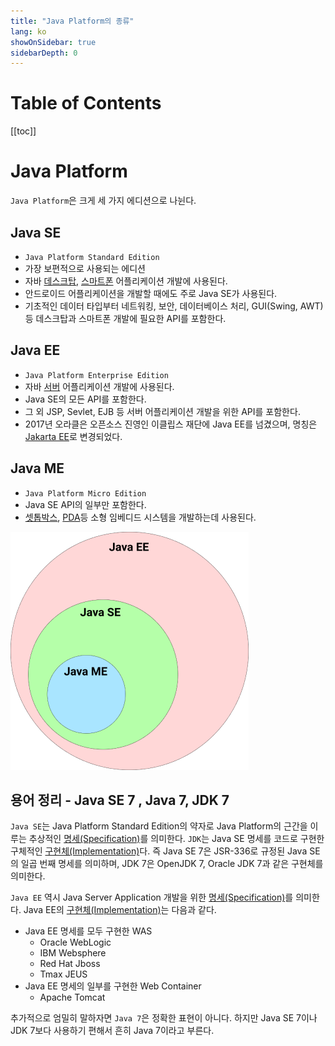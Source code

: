 ```yaml
---
title: "Java Platform의 종류"
lang: ko
showOnSidebar: true
sidebarDepth: 0
---
```


# Table of Contents
[[toc]]

# Java Platform
`Java Platform`은 크게 세 가지 에디션으로 나뉜다.

## Java SE
- `Java Platform Standard Edition`
- 가장 보편적으로 사용되는 에디션
- 자바 <u>데스크탑</u>, <u>스마트폰</u> 어플리케이션 개발에 사용된다.
- 안드로이드 어플리케이션을 개발할 때에도 주로 Java SE가 사용된다.
- 기초적인 데이터 타입부터 네트워킹, 보안, 데이터베이스 처리, GUI(Swing, AWT) 등 데스크탑과 스마트폰 개발에 필요한 API를 포함한다.

## Java EE
- `Java Platform Enterprise Edition`
- 자바 <u>서버</u> 어플리케이션 개발에 사용된다.
- Java SE의 모든 API를 포함한다.
- 그 외 JSP, Sevlet, EJB 등 서버 어플리케이션 개발을 위한 API를 포함한다.
- 2017년 오라클은 오픈소스 진영인 이클립스 재단에 Java EE를 넘겼으며, 명칭은 <u>Jakarta EE</u>로 변경되었다.

## Java ME
- `Java Platform Micro Edition`
- Java SE API의 일부만 포함한다.
- <u>셋톱박스</u>, <u>PDA</u>등 소형 임베디드 시스템을 개발하는데 사용된다.

![1.png](./180103_Java_platform/1.png)

## 용어 정리 - Java SE 7 , Java 7, JDK 7
`Java SE`는 Java Platform Standard Edition의 약자로 Java Platform의 근간을 이루는 추상적인 <u>명세(Specification)</u>를 의미한다.
 `JDK`는 Java SE 명세를 코드로 구현한 구체적인 <u>구현체(Implementation)</u>다. 즉 Java SE 7은 JSR-336로 규정된 Java SE의 일곱 번째 명세를 의미하며, JDK 7은 OpenJDK 7, Oracle JDK 7과 같은 구현체를 의미한다.

`Java EE` 역시 Java Server Application 개발을 위한 <u>명세(Specification)</u>를 의미한다. Java EE의 <u>구현체(Implementation)</u>는 다음과 같다.
- Java EE 명세를 모두 구현한 WAS
    - Oracle WebLogic
    - IBM Websphere
    - Red Hat Jboss
    - Tmax JEUS
- Java EE 명세의 일부를 구현한 Web Container
    - Apache Tomcat

추가적으로 엄밀히 말하자면 `Java 7`은 정확한 표현이 아니다. 하지만 Java SE 7이나 JDK 7보다 사용하기 편해서 흔히 Java 7이라고 부른다.